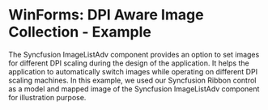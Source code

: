 # WinForms: DPI Aware Image Collection - Example

The Syncfusion ImageListAdv component provides an option to set images for different DPI scaling during the design of the application. It helps the application to automatically switch images while operating on different DPI scaling machines. In this example, we used our Syncfusion Ribbon control as a model and mapped image of the Syncfusion ImageListAdv component for illustration purpose.

